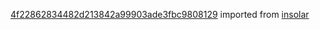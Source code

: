 [4f22862834482d213842a99903ade3fbc9808129](https://github.com/insolar/insolar/commit/4f22862834482d213842a99903ade3fbc9808129) imported from [insolar](https://github.com/insolar/insolar)
